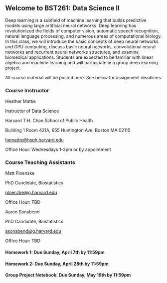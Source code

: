 ## Welcome to BST261: Data Science II

Deep learning is a subfield of machine learning that builds predictive models using large artificial neural networks. Deep learning has revolutionized the fields of computer vision, automatic speech recognition, natural language processing, and numerous areas of computational biology. In this class, we will introduce the basic concepts of deep neural networks and GPU computing, discuss basic neural networks, convolutional neural networks and recurrent neural networks structures, and examine biomedical applications. Students are expected to be familiar with linear algebra and machine learning and will participate in a group deep learning project.

All course material will be posted here. See below for assignment deadlines.

### Course Instructor
Heather Mattie

Instructor of Data Science

Harvard T.H. Chan School of Public Health

Building 1 Room 421A, 655 Huntington Ave, Boston MA 02115

hemattie@hsph.harvard.edu

Office Hour: Wednesdays 1-3pm or by appointment

### Course Teaching Assistants
Matt Ploenzke

PhD Candidate, Biostatistics

ploenzke@g.harvard.edu

Office Hour: TBD


Aaron Sonabend

PhD Candidate, Biostatistics

asonabend@g.harvard.edu

Office Hour: TBD

#### Homework 1: Due Sunday, April 7th by 11:59pm

#### Homework 2: Due Sunday, April 28th by 11:59pm

#### Group Project Notebook: Due Sunday, May 19th by 11:59pm

